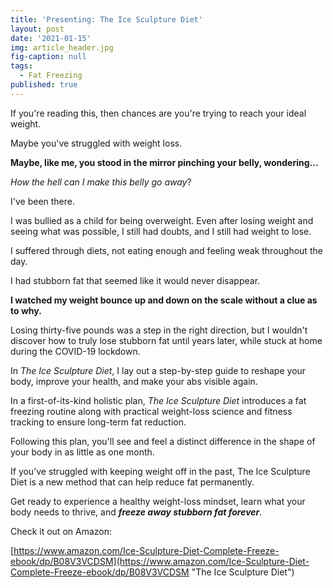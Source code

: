 ```yaml
---
title: 'Presenting: The Ice Sculpture Diet'
layout: post
date: '2021-01-15'
img: article_header.jpg
fig-caption: null
tags:
  - Fat Freezing
published: true
---
```

If you're reading this, then chances are you're trying to reach your ideal weight. 

Maybe you've struggled with weight loss. 

<strong>Maybe, like me, you stood in the mirror pinching your belly, wondering...</strong>

<em>How the hell can I make this belly go away</em>?

I've been there. 

I was bullied as a child for being overweight. Even after losing weight and seeing what was possible, I still had doubts, and I still had weight to lose. 

I suffered through diets, not eating enough and feeling weak throughout the day. 

I had stubborn fat that seemed like it would never disappear. 

<strong>I watched my weight bounce up and down on the scale without a clue as to why.</strong>

Losing thirty-five pounds was a step in the right direction, but I wouldn't discover how to truly lose stubborn fat until years later, while stuck at home during the COVID-19 lockdown.

 

In <em>The Ice Sculpture Diet</em>, I lay out a step-by-step guide to reshape your body, improve your health, and make your abs visible again.  

 

In a first-of-its-kind holistic plan, _The Ice Sculpture Diet_ introduces a fat freezing routine along with practical weight-loss science and fitness tracking to ensure long-term fat reduction.  

 

Following this plan, you'll see and feel a distinct difference in the shape of your body in as little as one month.  

 

If you’ve struggled with keeping weight off in the past, The Ice Sculpture Diet is a new method that can help reduce fat permanently.   

 

Get ready to experience a healthy weight-loss mindset, learn what your body needs to thrive, and **_freeze away stubborn fat forever_**.

Check it out on Amazon: 

[https://www.amazon.com/Ice-Sculpture-Diet-Complete-Freeze-ebook/dp/B08V3VCDSM](https://www.amazon.com/Ice-Sculpture-Diet-Complete-Freeze-ebook/dp/B08V3VCDSM "The Ice Sculpture Diet")
